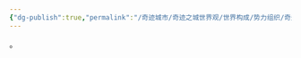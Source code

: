 ```yaml
---
{"dg-publish":true,"permalink":"/奇迹城市/奇迹之城世界观/世界构成/势力组织/奇迹城市/第二城市(Secunda Urbs)/","dgPassFrontmatter":true}
---
```


。
